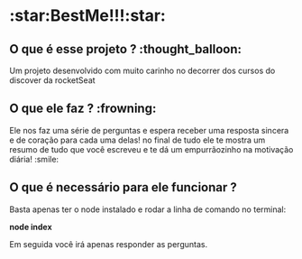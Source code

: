 <h1>:star:BestMe!!!:star:</h1>

<h2>O que é esse projeto ? :thought_balloon:</h2>

<p>Um projeto desenvolvido com muito carinho no decorrer dos cursos do discover da rocketSeat</p>


<h2>O que ele faz ? :frowning:</h2>

<p>Ele nos faz uma série de perguntas e espera receber uma resposta sincera e de coração para cada uma delas! no final de tudo ele te mostra um resumo de tudo que você escreveu e te dá um empurrãozinho na motivação diária! :smile:</p>



<h2>O que é necessário para ele funcionar ? </h2>

<p>Basta apenas ter o node instalado e rodar a linha de comando no terminal: 

<strong>node index</strong>


</p>

<p>Em seguida você irá apenas responder as perguntas.</p>